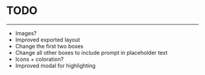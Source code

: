 # TODO
-------------
- Images?
- Improved exported layout
- Change the first two boxes
- Change all other boxes to include prompt in placeholder text
- Icons + coloration?
- Improved modal for highlighting